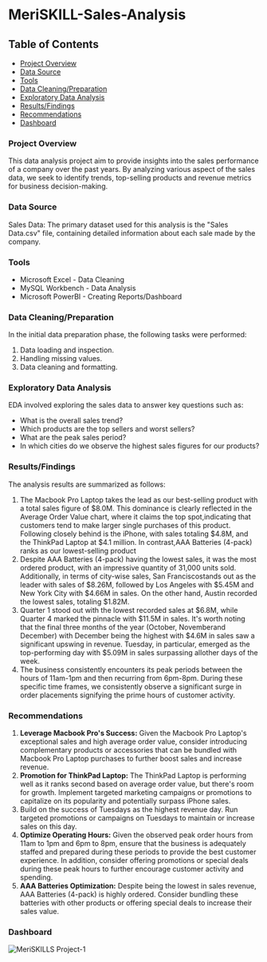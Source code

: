# MeriSKILL-Sales-Analysis

## Table of Contents
- [Project Overview](#project-overview)
- [Data Source](#data-source)
- [Tools](#tools)
- [Data Cleaning/Preparation](#data-cleaningpreparation)
- [Exploratory Data Analysis](#exploratory-data-analysis)
- [Results/Findings](#resultsfindings)
- [Recommendations](#recommendations)
- [Dashboard](#dashboard)
  
### Project Overview
This data analysis project aim to provide insights into the sales performance of a company over the past years. By analyzing various aspect of the sales data, we seek to identify trends, top-selling products and revenue metrics for business decision-making.

### Data Source
Sales Data: The primary dataset used for this analysis is the "Sales Data.csv" file, containing detailed information about each sale made by the company.

### Tools
- Microsoft Excel - Data Cleaning
- MySQL Workbench - Data Analysis
- Microsoft PowerBI - Creating Reports/Dashboard

### Data Cleaning/Preparation
In the initial data preparation phase, the following tasks were performed:
1. Data loading and inspection.
2. Handling missing values.
3. Data cleaning and formatting.

### Exploratory Data Analysis
EDA involved exploring the sales data to answer key questions such as:
- What is the overall sales trend?
- Which products are the top sellers and worst sellers?
- What are the peak sales period?
- In which cities do we observe the highest sales figures for our products?

### Results/Findings
The analysis results are summarized as follows:
1. The Macbook Pro Laptop takes the lead as our best-selling product with a total sales figure of $8.0M. This dominance is clearly reflected in the Average Order Value chart, where it claims the top spot,indicating that customers tend to make larger single purchases of this product. Following closely behind is the iPhone, with sales totaling $4.8M, and the ThinkPad Laptop at $4.1 million. In contrast,AAA Batteries (4-pack) ranks as our lowest-selling product
2. Despite AAA Batteries (4-pack) having the lowest sales, it was the most ordered product, with an impressive quantity of 31,000 units sold. Additionally, in terms of city-wise sales, San Franciscostands out as the leader with sales of $8.26M, followed by Los Angeles with $5.45M and New York City with $4.66M in sales. On the other hand, Austin recorded the lowest sales, totaling $1.82M.
3. Quarter 1 stood out with the lowest recorded sales at $6.8M, while Quarter 4 marked the pinnacle with $11.5M in sales. It's worth noting that the final three months of the year (October, Novemberand December) with December being the highest with $4.6M in sales saw a significant upswing in revenue. Tuesday, in particular, emerged as the top-performing day with $5.09M in sales surpassing allother days of the week.
4. The business consistently encounters its peak periods between the hours of 11am-1pm and then recurring from 6pm-8pm. During these specific time frames, we consistently observe a significant surge in order placements signifying the prime hours of customer activity.

### Recommendations
1. **Leverage Macbook Pro's Success:** Given the Macbook Pro Laptop's exceptional sales and high average order value, consider introducing complementary products or accessories that can be bundled
with Macbook Pro Laptop purchases to further boost sales and increase revenue.
2. **Promotion for ThinkPad Laptop:** The ThinkPad Laptop is performing well as it ranks second based on average order value, but there's room for growth. Implement targeted marketing campaigns or
promotions to capitalize on its popularity and potentially surpass iPhone sales.
3. Build on the success of Tuesdays as the highest revenue day. Run targeted promotions or campaigns on Tuesdays to maintain or increase sales on this day.
4. **Optimize Operating Hours:** Given the observed peak order hours from 11am to 1pm and 6pm to 8pm, ensure that the business is adequately staffed and prepared during these periods to provide
the best customer experience. In addition, consider offering promotions or special deals during these peak hours to further encourage customer activity and spending.
5. **AAA Batteries Optimization:** Despite being the lowest in sales revenue, AAA Batteries (4-pack) is highly ordered. Consider bundling these batteries with other products or offering special deals to
increase their sales value.


### Dashboard
![MeriSKILLS Project-1](https://github.com/Bukkiee20/MerSKILL-Sales-Analysis/assets/99342341/20190bf4-8205-41b4-8ead-8ad606a1d57b)

